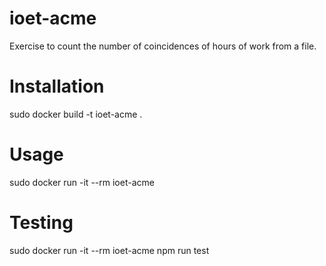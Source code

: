 # ioet-acme
Exercise to count the number of coincidences of hours of work from a file.
# Installation
sudo docker build -t  ioet-acme .
# Usage
sudo docker run -it --rm ioet-acme
# Testing
sudo docker run -it --rm ioet-acme npm run test

